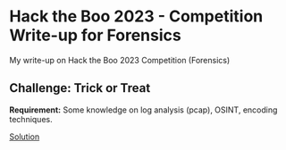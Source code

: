 # Hack the Boo 2023 - Competition Write-up for Forensics

My write-up on Hack the Boo 2023 Competition (Forensics)

## Challenge: Trick or Treat

**Requirement:** Some knowledge on log analysis (pcap), OSINT, encoding techniques.

[Solution](Trick%20or%20Treat)
